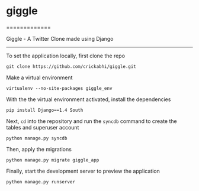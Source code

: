 # giggle
=============

Giggle - A Twitter Clone made using Django

***

To set the application locally, first clone the repo

```  
git clone https://github.com/crickabhi/giggle.git
```

Make a virtual environment

```
virtualenv --no-site-packages giggle_env
```
  
With the the virtual environment activated, install the dependencies

```
pip install Django==1.4 South
```
  
Next, `cd` into the repository and run the `syncdb` command to create the tables and superuser account

```
python manage.py syncdb
```

Then, apply the migrations

```
python manage.py migrate giggle_app
```
  
Finally, start the development server to preview the application

```
python manage.py runserver
```

